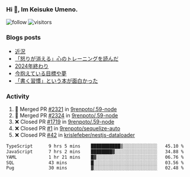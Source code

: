 ### Hi 👋, Im Keisuke Umeno.

<!--
**9renpoto/9renpoto** is a ✨ _special_ ✨ repository because its `README.md` (this file) appears on your GitHub profile.

Here are some ideas to get you started:

- 🔭 I’m currently working on ...
- 🌱 I’m currently learning ...
- 👯 I’m looking to collaborate on ...
- 🤔 I’m looking for help with ...
- 💬 Ask me about ...
- 📫 How to reach me: ...
- 😄 Pronouns: ...
- ⚡ Fun fact: ...
-->

![follow](https://img.shields.io/github/followers/9renpoto?label=Follow&style=social)
![visitors](https://komarev.com/ghpvc/?username=9renpoto&label=Profile%20views&color=0e75b6&style=flat)

### Blogs posts

<!-- BLOG-POST-LIST:START -->
- [近況](https://9renpoto.win/entry/2025/04/05/current_status)
- [「怒りが消える」心のトレーニングを読んだ](https://9renpoto.win/entry/2025/02/01/anger-management)
- [2024年終わり](https://9renpoto.win/entry/2024/12/31/2024-end)
- [今抱えている目標や夢](https://9renpoto.win/entry/2024/12/02/objective)
- [「書く習慣」という本が面白かった](https://9renpoto.win/entry/2024/11/11/leave_a_feeling_sad)
<!-- BLOG-POST-LIST:END -->

### Activity

<!--START_SECTION:activity-->
1. 🎉 Merged PR [#2321](https://github.com/9renpoto/.59-node/pull/2321) in [9renpoto/.59-node](https://github.com/9renpoto/.59-node)
2. 🎉 Merged PR [#2324](https://github.com/9renpoto/.59-node/pull/2324) in [9renpoto/.59-node](https://github.com/9renpoto/.59-node)
3. ❌ Closed PR [#1719](https://github.com/9renpoto/.59-node/pull/1719) in [9renpoto/.59-node](https://github.com/9renpoto/.59-node)
4. ❌ Closed PR [#1](https://github.com/9renpoto/sequelize-auto/pull/1) in [9renpoto/sequelize-auto](https://github.com/9renpoto/sequelize-auto)
5. ❌ Closed PR [#42](https://github.com/krislefeber/nestjs-dataloader/pull/42) in [krislefeber/nestjs-dataloader](https://github.com/krislefeber/nestjs-dataloader)
<!--END_SECTION:activity-->

<!--START_SECTION:waka-->

```txt
TypeScript      9 hrs 5 mins    ███████████▒░░░░░░░░░░░░░   45.10 %
JavaScript      7 hrs 2 mins    ████████▓░░░░░░░░░░░░░░░░   34.88 %
YAML            1 hr 21 mins    █▓░░░░░░░░░░░░░░░░░░░░░░░   06.76 %
SQL             43 mins         █░░░░░░░░░░░░░░░░░░░░░░░░   03.56 %
Pug             30 mins         ▓░░░░░░░░░░░░░░░░░░░░░░░░   02.48 %
```

<!--END_SECTION:waka-->
